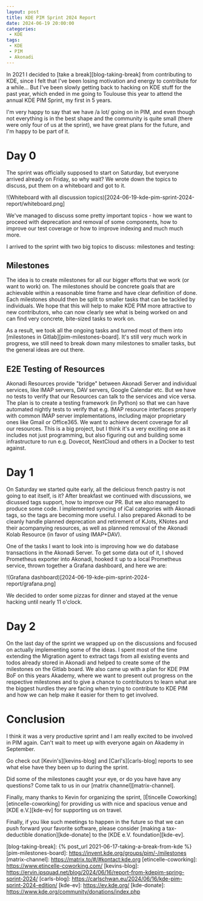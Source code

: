 ```yaml
---
layout: post
title: KDE PIM Sprint 2024 Report
date: 2024-06-19 20:00:00
categories:
 - KDE
tags:
 - KDE
 - PIM
 - Akonadi
---
```


In 2021 I decided to [take a break][blog-taking-break] from contributing to KDE,
since I felt that I've been losing motivation and energy to contribute for a while…
But I've been slowly getting back to hacking on KDE stuff for the past year, which
ended in me going to Toulouse this year to attend the annual KDE PIM Sprint, my
first in 5 years.

I'm very happy to say that we have /a lot/ going on in PIM, and even though not
everything is in the best shape and the community is quite small (there were only
four of us at the sprint), we have great plans for the future, and I'm happy to be
part of it.

# Day 0

The sprint was officially supposed to start on Saturday, but everyone arrived already
on Friday, so why wait? We wrote down the topics to discuss, put them on a whiteboard
and got to it.

!(Whiteboard with all discussion topics)[2024-06-19-kde-pim-sprint-2024-report/whiteboard.png]

We've managed to discuss some pretty important topics - how we want to proceed with
deprecation and removal of some components, how to improve our test coverage or how
to improve indexing and much much more.

I arrived to the sprint with two big topics to discuss: milestones and testing:

## Milestones

The idea is to create milestones for all our bigger efforts that we work (or want
to work) on. The milestones should be concrete goals that are achievable within a
reasonable time frame and have clear definition of done. Each milestones should then
be split to smaller tasks that can be tackled by individuals. We hope that this
will help to make KDE PIM more attractive to new contributors, who can now clearly
see what is being worked on and can find very concrete, bite-sized tasks to work
on.

As a result, we took all the ongoing tasks and turned most of them into
[milestones in Gitlab][pim-milestones-board]. It's still very much work in progress,
we still need to break down many milestones to smaller tasks, but the general ideas
are out there.


## E2E Testing of Resources

Akonadi Resources provide "bridge" between Akonadi Server and individual services,
like IMAP servers, DAV servers, Google Calendar etc. But we have no tests to verify
that our Resources can talk to the services and vice versa. The plan is to create
a testing framework (in Python) so that we can have automated nightly tests to
verify that e.g. IMAP resource interfaces properly with common IMAP server
implementations, including major proprietary ones like Gmail or Office365. We want
to achieve decent coverage for all our resources. This is a big project, but I think
it's a very exciting one as it includes not just programming, but also figuring out
and building some infrastructure to run e.g. Dovecot, NextCloud and others in
a Docker to test against.

# Day 1

On Saturday we started quite early, all the delicious french pastry is not going to
eat itself, is it? After breakfast we continued with discussions, we dicussed tags
support, how to improve our PR. But we also managed  to produce some code. I
implemented syncing of iCal categories with Akonadi tags, so the tags are becoming
more useful. I also prepared Akonadi to be cleanly handle planned deprecation and
retirement of KJots, KNotes and their acompanying resources, as well as planned
removal of the Akonadi Kolab Resource (in favor of using IMAP+DAV).

One of the tasks I want to look into is improving how we do database transactions in
the Akonadi Server. To get some data out of it, I shoved Prometheus exporter into 
Akonadi, hooked it up to a local Prometheus service, thrown together a Grafana 
dashboard, and here we are:

!(Grafana dashboard)[2024-06-19-kde-pim-sprint-2024-report/grafana.png]

We decided to order some pizzas for dinner and stayed at the venue hacking until
nearly 11 o'clock.

# Day 2

On the last day of the sprint we wrapped up on the discussions and focused on actually
implementing some of the ideas. I spent most of the time extending the Migration agent
to extract tags from all existing events and todos already stored in Akonadi and helped
to create some of the milestones on the Gitlab board. We also came up with a plan for
KDE PIM BoF on this years Akademy, where we want to present out progress on the
respective milestones and to give a chance to contributors to learn what are the biggest
hurdles they are facing when trying to contribute to KDE PIM and how we can help make
it easier for them to get involved.

# Conclusion

I think it was a very productive sprint and I am really excited to be involved in PIM
again. Can't wait to meet up with everyone again on Akademy in September.

Go check out [Kevin's][kevins-blog] and [Carl's][carls-blog] reports to see what else
have they been up to during the sprint.

Did some of the milestones caught your eye, or do you have have any questions? Come
talk to us in our [matrix channel][matrix-channel]. 

Finally, many thanks to Kevin for organizing the sprint,
[Étincelle Coworking][etincelle-coworking] for providing us with nice and spacious
venue and [KDE e.V.][kde-ev] for supporting us on travel.

Finally, if you like such meetings to happen in the future so that we can push forward
your favorite software, please consider [making a tax-deductible donation][kde-donate]
to the [KDE e.V. foundation][kde-ev].


[blog-taking-break]: {% post_url 2021-06-17-taking-a-break-from-kde %}
[pim-milestones-board]: https://invent.kde.org/groups/pim/-/milestones
[matrix-channel]: https://matrix.to/#/#kontact:kde.org
[etincelle-coworking]: https://www.etincelle-coworking.com/
[kevins-blog]: https://ervin.ipsquad.net/blog/2024/06/16/report-from-kdepim-spring-sprint-2024/
[carls-blog]: https://carlschwan.eu/2024/06/16/kde-pim-sprint-2024-edition/
[kde-ev]: https://ev.kde.org/
[kde-donate]: https://www.kde.org/community/donations/index.php
